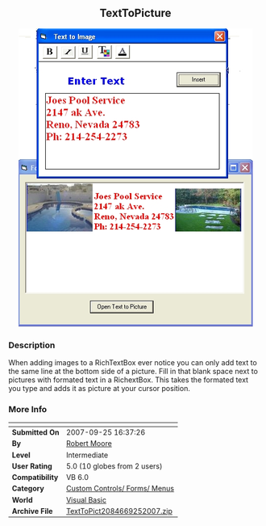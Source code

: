 ﻿<div align="center">

## TextToPicture

<img src="PIC20079252011578514.jpg">
</div>

### Description

When adding images to a RichTextBox ever notice you can only add text to the same line at the bottom side of a picture. Fill in that blank space next to pictures with formated text in a RichextBox. This takes the formated text you type and adds it as picture at your cursor position.
 
### More Info
 


<span>             |<span>
---                |---
**Submitted On**   |2007-09-25 16:37:26
**By**             |[Robert Moore](https://github.com/Planet-Source-Code/PSCIndex/blob/master/ByAuthor/robert-moore.md)
**Level**          |Intermediate
**User Rating**    |5.0 (10 globes from 2 users)
**Compatibility**  |VB 6\.0
**Category**       |[Custom Controls/ Forms/  Menus](https://github.com/Planet-Source-Code/PSCIndex/blob/master/ByCategory/custom-controls-forms-menus__1-4.md)
**World**          |[Visual Basic](https://github.com/Planet-Source-Code/PSCIndex/blob/master/ByWorld/visual-basic.md)
**Archive File**   |[TextToPict2084669252007\.zip](https://github.com/Planet-Source-Code/robert-moore-texttopicture__1-69395/archive/master.zip)








